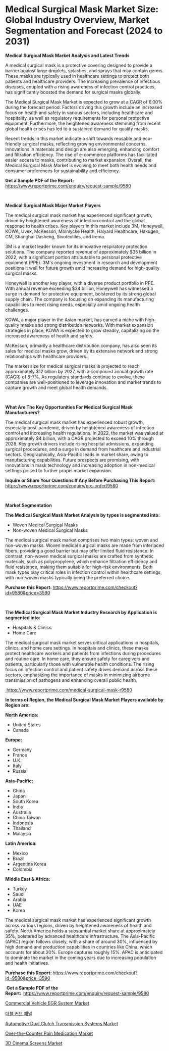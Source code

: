 <p><h1>Medical Surgical Mask Market Size: Global Industry Overview, Market Segmentation and Forecast (2024 to 2031)</h1></p><p><strong>Medical Surgical Mask Market Analysis and Latest Trends</strong></p>
<p><p>A medical surgical mask is a protective covering designed to provide a barrier against large droplets, splashes, and sprays that may contain germs. These masks are typically used in healthcare settings to protect both patients and healthcare providers. The increasing prevalence of infectious diseases, coupled with a rising awareness of infection control practices, has significantly boosted the demand for surgical masks globally.</p><p>The Medical Surgical Mask Market is expected to grow at a CAGR of 6.00% during the forecast period. Factors driving this growth include an increased focus on health and safety in various sectors, including healthcare and hospitality, as well as regulatory requirements for personal protective equipment. Furthermore, the heightened awareness stemming from recent global health crises has led to a sustained demand for quality masks.</p><p>Recent trends in this market indicate a shift towards reusable and eco-friendly surgical masks, reflecting growing environmental concerns. Innovations in materials and design are also emerging, enhancing comfort and filtration efficiency. The rise of e-commerce platforms has facilitated easier access to masks, contributing to market expansion. Overall, the Medical Surgical Mask Market is evolving to meet both health needs and consumer preferences for sustainability and efficiency.</p></p>
<p><strong>Get a Sample PDF of the Report:&nbsp;</strong> <a href="https://www.reportprime.com/enquiry/request-sample/9580">https://www.reportprime.com/enquiry/request-sample/9580</a></p>
<p>&nbsp;</p>
<p><strong>Medical Surgical Mask Major Market Players</strong></p>
<p><p>The medical surgical mask market has experienced significant growth, driven by heightened awareness of infection control and the global response to health crises. Key players in this market include 3M, Honeywell, KOWA, Uvex, McKesson, Molnlycke Health, Halyard Healthcare, Hakugen, CM, Shanghai Dasheng, Sinotextiles, and Irema.</p><p>3M is a market leader known for its innovative respiratory protection solutions. The company reported revenue of approximately $35 billion in 2022, with a significant portion attributable to personal protective equipment (PPE). 3M's ongoing investment in research and development positions it well for future growth amid increasing demand for high-quality surgical masks.</p><p>Honeywell is another key player, with a diverse product portfolio in PPE. With annual revenue exceeding $34 billion, Honeywell has witnessed a surge in demand for protective equipment, bolstered by its strong global supply chain. The company is focusing on expanding its manufacturing capabilities to meet rising needs, especially amid ongoing health challenges.</p><p>KOWA, a major player in the Asian market, has carved a niche with high-quality masks and strong distribution networks. With market expansion strategies in place, KOWA is expected to grow steadily, capitalizing on the increased awareness of health and safety.</p><p>McKesson, primarily a healthcare distribution company, has also seen its sales for medical masks grow, driven by its extensive network and strong relationships with healthcare providers.</p><p>The market size for medical surgical masks is projected to reach approximately $12 billion by 2027, with a compound annual growth rate (CAGR) of 6-7%. As regulatory standards continue to evolve, these companies are well-positioned to leverage innovation and market trends to capture growth and meet global health demands.</p></p>
<p>&nbsp;</p>
<p><strong>What Are The Key Opportunities For Medical Surgical Mask Manufacturers?</strong></p>
<p><p>The medical surgical mask market has experienced robust growth, especially post-pandemic, driven by heightened awareness of infection control and increasing health regulations. In 2022, the market was valued at approximately $4 billion, with a CAGR projected to exceed 10% through 2028. Key growth drivers include rising hospital admissions, expanding surgical procedures, and a surge in demand from healthcare and industrial sectors. Geographically, Asia-Pacific leads in market share, owing to manufacturing capabilities. Future prospects are promising, with innovations in mask technology and increasing adoption in non-medical settings poised to further propel market expansion.</p></p>
<p><strong>Inquire or Share Your Questions If Any Before Purchasing This Report:</strong> <a href="https://www.reportprime.com/enquiry/pre-order/9580">https://www.reportprime.com/enquiry/pre-order/9580</a></p>
<p>&nbsp;</p>
<p><strong>Market Segmentation</strong></p>
<p><strong>The Medical Surgical Mask Market Analysis by types is segmented into:</strong></p>
<p><ul><li>Woven Medical Surgical Masks</li><li>Non-woven Medical Surgical Masks</li></ul></p>
<p><p>The medical surgical mask market comprises two main types: woven and non-woven masks. Woven medical surgical masks are made from interlaced fibers, providing a good barrier but may offer limited fluid resistance. In contrast, non-woven medical surgical masks are crafted from synthetic materials, such as polypropylene, which enhance filtration efficiency and fluid resistance, making them suitable for high-risk environments. Both mask types play critical roles in infection control within healthcare settings, with non-woven masks typically being the preferred choice.</p></p>
<p><strong>Purchase this Report:&nbsp;</strong><a href="https://www.reportprime.com/checkout?id=9580&price=3590">https://www.reportprime.com/checkout?id=9580&price=3590</a></p>
<p>&nbsp;</p>
<p><strong>The Medical Surgical Mask Market Industry Research by Application is segmented into:</strong></p>
<p><ul><li>Hospitals & Clinics</li><li>Home Care</li></ul></p>
<p><p>The medical surgical mask market serves critical applications in hospitals, clinics, and home care settings. In hospitals and clinics, these masks protect healthcare workers and patients from infections during procedures and routine care. In home care, they ensure safety for caregivers and patients, particularly those with vulnerable health conditions. The rising focus on infection control and patient safety drives demand across these sectors, emphasizing the importance of masks in minimizing airborne transmission of pathogens and enhancing overall public health.</p></p>
<p><a href="https://www.reportprime.com/medical-surgical-mask-r9580">&nbsp;https://www.reportprime.com/medical-surgical-mask-r9580</a></p>
<p><strong>In terms of Region, the Medical Surgical Mask Market Players available by Region are:</strong></p>
<p>
    <p> <strong> North America: </strong>
        <ul>
            <li>United States</li>
            <li>Canada</li>
        </ul>
        </p> 
    <p> <strong> Europe: </strong>
        <ul>
            <li>Germany</li>
            <li>France</li>
            <li>U.K.</li>
            <li>Italy</li>
            <li>Russia</li>
        </ul>
        </p> 
    <p> <strong> Asia-Pacific: </strong>
        <ul>
            <li>China</li>
            <li>Japan</li>
            <li>South Korea</li>
            <li>India</li>
            <li>Australia</li>
            <li>China Taiwan</li>
            <li>Indonesia</li>
            <li>Thailand</li>
            <li>Malaysia</li>
        </ul>
        </p> 
    <p> <strong> Latin America: </strong>
        <ul>
            <li>Mexico</li>
            <li>Brazil</li>
            <li>Argentina Korea</li>
            <li>Colombia</li>
        </ul>
        </p> 
    <p> <strong> Middle East & Africa: </strong>
        <ul>
            <li>Turkey</li>
            <li>Saudi</li>
            <li>Arabia</li>
            <li>UAE</li>
            <li>Korea</li>
        </ul>
    </p>
    </p>
<p><p>The medical surgical mask market has experienced significant growth across various regions, driven by heightened awareness of health and safety. North America holds a substantial market share at approximately 35%, bolstered by advanced healthcare infrastructure. The Asia-Pacific (APAC) region follows closely, with a share of around 30%, influenced by high demand and production capabilities in countries like China, which accounts for about 20%. Europe captures roughly 15%. APAC is anticipated to dominate the market in the coming years due to increasing population and health initiatives.</p></p>
<p><strong>Purchase this Report: </strong><a href="https://www.reportprime.com/checkout?id=9580&price=3590">https://www.reportprime.com/checkout?id=9580&price=3590</a></p>
<p>&nbsp;<strong>Get a Sample PDF of the Report:&nbsp;&nbsp;</strong><a href="https://www.reportprime.com/enquiry/request-sample/9580">https://www.reportprime.com/enquiry/request-sample/9580</a></p>
<p><strong></strong></p>
<p><p><a href="https://issuu.com/reportprime-2/docs/commercial-vehicle-egr-system-marke_7a2e8ba3002d56">Commercial Vehicle EGR System Market</a></p><p><a href="https://medium.com/@sadieelliott97/double-curved-panels-market-%EC%9D%98-%EA%B8%80%EB%A1%9C%EB%B2%8C-%EC%8B%9C%EC%9E%A5-%EA%B0%9C%EC%9A%94%EB%8A%94-%EC%A0%84-%EC%84%B8%EA%B3%84-%EB%B0%8F-%EC%A3%BC%EC%9A%94-%EC%8B%9C%EC%9E%A5%EC%9D%98-%EC%82%B0%EC%97%85%EC%97%90-%EC%98%81%ED%96%A5%EC%9D%84-%EB%AF%B8%EC%B9%98%EB%8A%94-%EC%A3%BC%EC%9A%94-%ED%8A%B8%EB%A0%8C%EB%93%9C%EC%97%90-%EB%8C%80%ED%95%9C-%EB%8F%85%ED%8A%B9%ED%95%9C-%EA%B4%80%EC%A0%90%EC%9D%84-%EC%A0%9C%EA%B3%B5%ED%95%A9%EB%8B%88%EB%8B%A4-7d5a1c9444f4">더블 커브 패널</a></p><p><a href="https://issuu.com/reportprime-2/docs/automotive-dual-clutch-transmission_7db30817d7e77f">Automotive Dual Clutch Transmission Systems Market</a></p><p><a href="https://medium.com/@diane.macle6776/this-over-the-counter-pain-medication-market-research-report-evaluates-the-key-market-trends-96ea9aa570e5">Over-the-Counter Pain Medication Market</a></p><p><a href="https://www.linkedin.com/pulse/driving-factors-behind-3d-cinema-screens-market-trends-applications-iv2oe?trackingId=OGkLVog1S%2BSek4cgmu82bA%3D%3D">3D Cinema Screens Market</a></p></p>